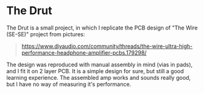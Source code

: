 # The Drut
The Drut is a small project, in which I replicate the PCB design of "The Wire (SE-SE)" project from pictures:
> https://www.diyaudio.com/community/threads/the-wire-ultra-high-performance-headphone-amplifier-pcbs.179298/

The design was reproduced with manual assembly in mind (vias in pads), and I fit it on 2 layer PCB. It is a simple design for sure, but still a good learning experience.
The assembled amp works and sounds really good, but I have no way of measuring it's performance.
